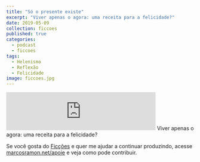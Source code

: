 ```yaml
---
title: "Só o presente existe"
excerpt: "Viver apenas o agora: uma receita para a felicidade?"
date: 2019-05-09
collection: ficcoes
published: true
categories:
  - podcast
  - ficcoes
tags: 
  - Helenismo
  - Reflexão
  - Felicidade
image: ficcoes.jpg
---
```


<iframe src="https://anchor.fm/podcastficcoes/embed/episodes/S-o-presente-existe-e401ld" height="102px" width="400px" frameborder="0" scrolling="no"></iframe>
Viver apenas o agora: uma receita para a felicidade?
 
Se você gosta do [Ficções](https://marcosramon.net/ficcoes/) e quer me ajudar a continuar produzindo, acesse [marcosramon.net/apoie](https://marcosramon.net/apoie/) e veja como pode contribuir. 
